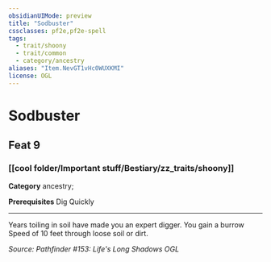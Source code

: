 ```yaml
---
obsidianUIMode: preview
title: "Sodbuster"
cssclasses: pf2e,pf2e-spell
tags:
  - trait/shoony
  - trait/common
  - category/ancestry
aliases: "Item.NevGT1vHc0WUXKMI"
license: OGL
---
```

# Sodbuster
## Feat 9
### [[cool folder/Important stuff/Bestiary/zz_traits/shoony]]

**Category** ancestry; 



**Prerequisites** Dig Quickly
* * *
Years toiling in soil have made you an expert digger. You gain a burrow Speed of 10 feet through loose soil or dirt.

*Source: Pathfinder #153: Life's Long Shadows*
*OGL*